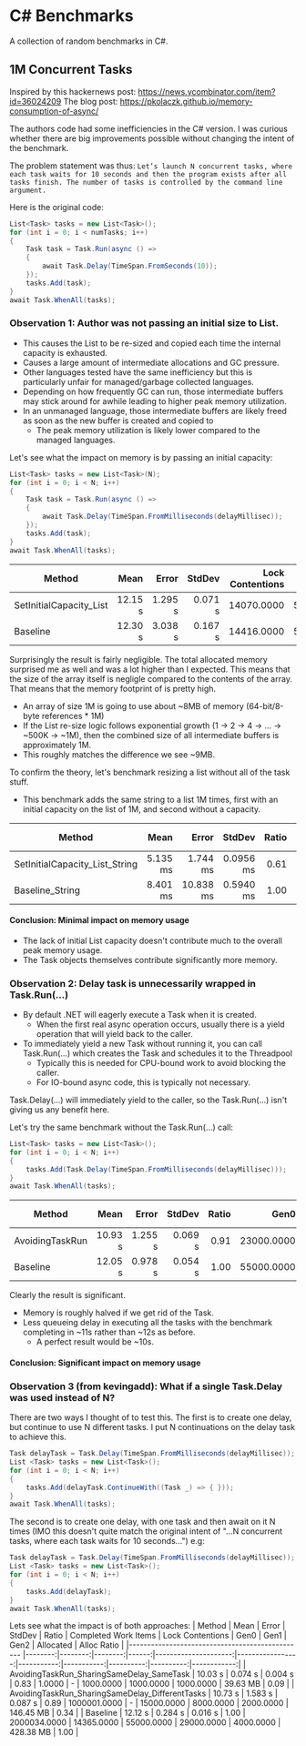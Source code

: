 # C# Benchmarks
A collection of random benchmarks in C#.

## 1M Concurrent Tasks
Inspired by this hackernews post: https://news.ycombinator.com/item?id=36024209
The blog post: https://pkolaczk.github.io/memory-consumption-of-async/

The authors code had some inefficiencies in the C# version. I was curious whether there are big improvements possible without changing the intent of the benchmark.

The problem statement was thus:
`Let’s launch N concurrent tasks, where each task waits for 10 seconds and then the program exists after all tasks finish. The number of tasks is controlled by the command line argument.`

Here is the original code:
```csharp
List<Task> tasks = new List<Task>();
for (int i = 0; i < numTasks; i++)
{
    Task task = Task.Run(async () =>
    {
        await Task.Delay(TimeSpan.FromSeconds(10));
    });
    tasks.Add(task);
}
await Task.WhenAll(tasks);

```


### Observation 1: Author was not passing an initial size to List.
- This causes the List to be re-sized and copied each time the internal capacity is exhausted.
- Causes a large amount of intermediate allocations and GC pressure.
- Other languages tested have the same inefficiency but this is particularly unfair for managed/garbage collected languages.
- Depending on how frequently GC can run, those intermediate buffers may stick around for awhile leading to higher peak memory utilization.
- In an unmanaged language, those intermediate buffers are likely freed as soon as the new buffer is created and copied to
    - The peak memory utilization is likely lower compared to the managed languages.

Let's see what the impact on memory is by passing an initial capacity:

```csharp
List<Task> tasks = new List<Task>(N);
for (int i = 0; i < N; i++)
{
    Task task = Task.Run(async () =>
    {
        await Task.Delay(TimeSpan.FromMilliseconds(delayMillisec));
    });
    tasks.Add(task);
}
await Task.WhenAll(tasks);
```

|                  Method |    Mean |   Error |  StdDev | Lock Contentions |       Gen0 |       Gen1 |      Gen2 | Allocated | Alloc Ratio |
|------------------------ |--------:|--------:|--------:|-----------------:|-----------:|-----------:|----------:|----------:|------------:|
| SetInitialCapacity_List | 12.15 s | 1.295 s | 0.071 s |       14070.0000 | 55000.0000 | 29000.0000 | 4000.0000 | 419.96 MB |        0.98 |
|                Baseline | 12.30 s | 3.038 s | 0.167 s |       14416.0000 | 55000.0000 | 29000.0000 | 4000.0000 | 428.44 MB |        1.00 |

Surprisingly the result is fairly negligible. The total allocated memory surprised me as well and was a lot higher than I expected. This means that the size of the array itself is negligle compared to the contents of the array. That means that the memory footprint of <Task> is pretty high.
- An array of size 1M is going to use about ~8MB of memory (64-bit/8-byte references * 1M)
- If the List re-size logic follows exponential growth (1 -> 2 -> 4 -> ... -> ~500K -> ~1M), then the combined size of all intermediate buffers is approximately 1M.
- This roughly matches the difference we see ~9MB.

To confirm the theory, let's benchmark resizing a list without all of the task stuff.
- This benchmark adds the same string to a list 1M times, first with an initial capacity on the list of 1M, and second without a capacity.

|                         Method |     Mean |     Error |    StdDev | Ratio |     Gen0 |     Gen1 |     Gen2 | Allocated | Alloc Ratio |
|------------------------------- |---------:|----------:|----------:|------:|---------:|---------:|---------:|----------:|------------:|
| SetInitialCapacity_List_String | 5.135 ms |  1.744 ms | 0.0956 ms |  0.61 | 265.6250 | 265.6250 | 265.6250 |   7.63 MB |        0.48 |
|                Baseline_String | 8.401 ms | 10.838 ms | 0.5940 ms |  1.00 | 453.1250 | 437.5000 | 437.5000 |     16 MB |        1.00 |

#### Conclusion: Minimal impact on memory usage
 - The lack of initial List capacity doesn't contribute much to the overall peak memory usage.
 - The Task objects themselves contribute significantly more memory.

### Observation 2: Delay task is unnecessarily wrapped in Task.Run(...)
- By default .NET will eagerly execute a Task when it is created.
    - When the first real async operation occurs, usually there is a yield operation that will yield back to the caller.
- To immediately yield a new Task without running it, you can call Task.Run(...) which creates the Task and schedules it to the Threadpool
    - Typically this is needed for CPU-bound work to avoid blocking the caller.
    - For IO-bound async code, this is typically not necessary.

Task.Delay(...) will immediately yield to the caller, so the Task.Run(...) isn't giving us any benefit here.

Let's try the same benchmark without the Task.Run(...) call:

```csharp
List<Task> tasks = new List<Task>();
for (int i = 0; i < N; i++)
{
    tasks.Add(Task.Delay(TimeSpan.FromMilliseconds(delayMillisec)));
}
await Task.WhenAll(tasks);
```

|          Method |    Mean |   Error |  StdDev | Ratio |       Gen0 | Completed Work Items | Lock Contentions |       Gen1 |      Gen2 | Allocated | Alloc Ratio |
|---------------- |--------:|--------:|--------:|------:|-----------:|---------------------:|-----------------:|-----------:|----------:|----------:|------------:|
| AvoidingTaskRun | 10.93 s | 1.255 s | 0.069 s |  0.91 | 23000.0000 |         1000001.0000 |        7336.0000 | 13000.0000 | 3000.0000 | 183.86 MB |        0.43 |
|        Baseline | 12.05 s | 0.978 s | 0.054 s |  1.00 | 55000.0000 |         2000046.0000 |       13132.0000 | 29000.0000 | 4000.0000 | 428.46 MB |        1.00 |

Clearly the result is significant.
- Memory is roughly halved if we get rid of the Task.
- Less queueing delay in executing all the tasks with the benchmark completing in ~11s rather than ~12s as before.
    - A perfect result would be ~10s.

#### Conclusion: Significant impact on memory usage

### Observation 3 (from kevingadd): What if a single Task.Delay was used instead of N?

There are two ways I thought of to test this. The first is to create one delay, but continue to use N different tasks. I put N continuations on the delay task to achieve this.
```csharp
Task delayTask = Task.Delay(TimeSpan.FromMilliseconds(delayMillisec));
List <Task> tasks = new List<Task>();
for (int i = 0; i < N; i++)
{
    tasks.Add(delayTask.ContinueWith((Task _) => { }));
}
await Task.WhenAll(tasks);
```

The second is to create one delay, with one task and then await on it N times (IMO this doesn't quite match the original intent of "...N concurrent tasks, where each task waits for 10 seconds...") e.g:
```csharp
Task delayTask = Task.Delay(TimeSpan.FromMilliseconds(delayMillisec));
List <Task> tasks = new List<Task>();
for (int i = 0; i < N; i++)
{
    tasks.Add(delayTask);
}
await Task.WhenAll(tasks);
```

Lets see what the impact is of both approaches:
|                                          Method |    Mean |   Error |  StdDev | Ratio | Completed Work Items | Lock Contentions |       Gen0 |       Gen1 |      Gen2 | Allocated | Alloc Ratio |
|------------------------------------------------ |--------:|--------:|--------:|------:|---------------------:|-----------------:|-----------:|-----------:|----------:|----------:|------------:|
|       AvoidingTaskRun_SharingSameDelay_SameTask | 10.03 s | 0.074 s | 0.004 s |  0.83 |               1.0000 |                - |  1000.0000 |  1000.0000 | 1000.0000 |  39.63 MB |        0.09 |
| AvoidingTaskRun_SharingSameDelay_DifferentTasks | 10.73 s | 1.583 s | 0.087 s |  0.89 |         1000001.0000 |                - | 15000.0000 |  8000.0000 | 2000.0000 | 146.45 MB |        0.34 |
|                                        Baseline | 12.12 s | 0.284 s | 0.016 s |  1.00 |         2000034.0000 |       14365.0000 | 55000.0000 | 29000.0000 | 4000.0000 | 428.38 MB |        1.00 |